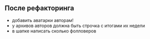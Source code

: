 ## После рефакторинга
* добавить аватарки авторам!
* у архивов авторов должна быть строчка с итогами их недели
* в шапке написать сколько фолловеров
